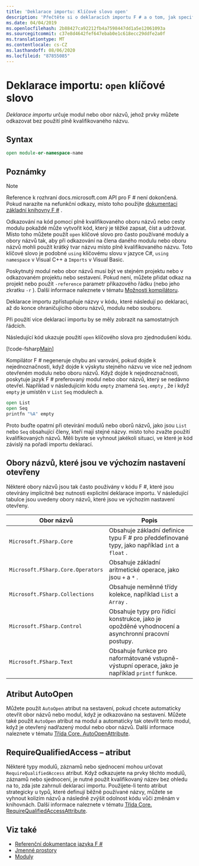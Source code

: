 ```yaml
---
title: 'Deklarace importu: Klíčové slovo open'
description: 'Přečtěte si o deklaracích importu F # a o tom, jak specifikují modul nebo obor názvů, jejichž prvky můžete odkazovat bez použití plně kvalifikovaného názvu.'
ms.date: 04/04/2019
ms.openlocfilehash: 2b88427ca92212fb4a7598447dd1a5e12061093a
ms.sourcegitcommit: c37e8d4642fef647ebab0e1c618ecc29ddfe2a0f
ms.translationtype: MT
ms.contentlocale: cs-CZ
ms.lasthandoff: 08/06/2020
ms.locfileid: "87855085"
---
```

# <a name="import-declarations-the-open-keyword"></a>Deklarace importu: `open` klíčové slovo

*Deklarace importu* určuje modul nebo obor názvů, jehož prvky můžete odkazovat bez použití plně kvalifikovaného názvu.

## <a name="syntax"></a>Syntax

```fsharp
open module-or-namespace-name
```

## <a name="remarks"></a>Poznámky

> [!NOTE]
> Reference k rozhraní docs.microsoft.com API pro F # není dokončená. Pokud narazíte na nefunkční odkazy, místo toho použijte [dokumentaci základní knihovny F #](https://fsharp.github.io/fsharp-core-docs/) .

Odkazování na kód pomocí plně kvalifikovaného oboru názvů nebo cesty modulu pokaždé může vytvořit kód, který je těžké zapsat, číst a udržovat. Místo toho můžete použít `open` klíčové slovo pro často používané moduly a obory názvů tak, aby při odkazování na člena daného modulu nebo oboru názvů mohli použít krátký tvar názvu místo plně kvalifikovaného názvu. Toto klíčové slovo je podobné `using` klíčovému slovu v jazyce C#, `using namespace` v Visual C++ a `Imports` v Visual Basic.

Poskytnutý modul nebo obor názvů musí být ve stejném projektu nebo v odkazovaném projektu nebo sestavení. Pokud není, můžete přidat odkaz na projekt nebo použít `-reference` parametr příkazového řádku (nebo jeho zkratku `-r` ). Další informace naleznete v tématu [Možnosti kompilátoru](compiler-options.md).

Deklarace importu zpřístupňuje názvy v kódu, které následují po deklaraci, až do konce ohraničujícího oboru názvů, modulu nebo souboru.

Při použití více deklarací importu by se měly zobrazit na samostatných řádcích.

Následující kód ukazuje použití `open` klíčového slova pro zjednodušení kódu.

[!code-fsharp[Main](~/samples/snippets/fsharp/lang-ref-2/snippet6801.fs)]

Kompilátor F # negeneruje chybu ani varování, pokud dojde k nejednoznačnosti, když dojde k výskytu stejného názvu ve více než jednom otevřeném modulu nebo oboru názvů. Když dojde k nejednoznačnosti, poskytuje jazyk F # preferovaný modul nebo obor názvů, který se nedávno otevřel. Například v následujícím kódu `empty` znamená `Seq.empty` , že i když `empty` je umístěn v `List` `Seq` modulech a.

```fsharp
open List
open Seq
printfn "%A" empty
```

Proto buďte opatrní při otevírání modulů nebo oborů názvů, jako jsou `List` nebo `Seq` obsahující členy, kteří mají stejné názvy. místo toho zvažte použití kvalifikovaných názvů. Měli byste se vyhnout jakékoli situaci, ve které je kód závislý na pořadí importu deklarací.

## <a name="namespaces-that-are-open-by-default"></a>Obory názvů, které jsou ve výchozím nastavení otevřeny

Některé obory názvů jsou tak často používány v kódu F #, které jsou otevírány implicitně bez nutnosti explicitní deklarace importu. V následující tabulce jsou uvedeny obory názvů, které jsou ve výchozím nastavení otevřeny.

|Obor názvů|Popis|
|---------|-----------|
|`Microsoft.FSharp.Core`|Obsahuje základní definice typu F # pro předdefinované typy, jako například `int` a `float` .|
|`Microsoft.FSharp.Core.Operators`|Obsahuje základní aritmetické operace, jako jsou `+` a `*` .|
|`Microsoft.FSharp.Collections`|Obsahuje neměnné třídy kolekce, například `List` a `Array` .|
|`Microsoft.FSharp.Control`|Obsahuje typy pro řídicí konstrukce, jako je opožděné vyhodnocení a asynchronní pracovní postupy.|
|`Microsoft.FSharp.Text`|Obsahuje funkce pro naformátované vstupně-výstupní operace, jako je například `printf` funkce.|

## <a name="autoopen-attribute"></a>Atribut AutoOpen

Můžete použít `AutoOpen` atribut na sestavení, pokud chcete automaticky otevřít obor názvů nebo modul, když je odkazováno na sestavení. Můžete také použít `AutoOpen` atribut na modul a automaticky tak otevřít tento modul, když je otevřený nadřazený modul nebo obor názvů. Další informace naleznete v tématu [Třída Core. AutoOpenAttribute](https://msdn.microsoft.com/visualfsharpdocs/conceptual/core.autoopenattribute-class-%5bfsharp%5d).

## <a name="requirequalifiedaccess-attribute"></a>RequireQualifiedAccess – atribut

Některé typy modulů, záznamů nebo sjednocení mohou určovat `RequireQualifiedAccess` atribut. Když odkazujete na prvky těchto modulů, záznamů nebo sjednocení, je nutné použít kvalifikovaný název bez ohledu na to, zda jste zahrnuli deklaraci importu. Použijete-li tento atribut strategicky u typů, které definují běžně používané názvy, můžete se vyhnout kolizím názvů a následně zvýšit odolnost kódu vůči změnám v knihovnách. Další informace naleznete v tématu [Třída Core. RequireQualifiedAccessAttribute](https://msdn.microsoft.com/visualfsharpdocs/conceptual/core.requirequalifiedaccessattribute-class-%5Bfsharp%5D).

## <a name="see-also"></a>Viz také

- [Referenční dokumentace jazyka F #](index.md)
- [Jmenné prostory](namespaces.md)
- [Moduly](modules.md)
